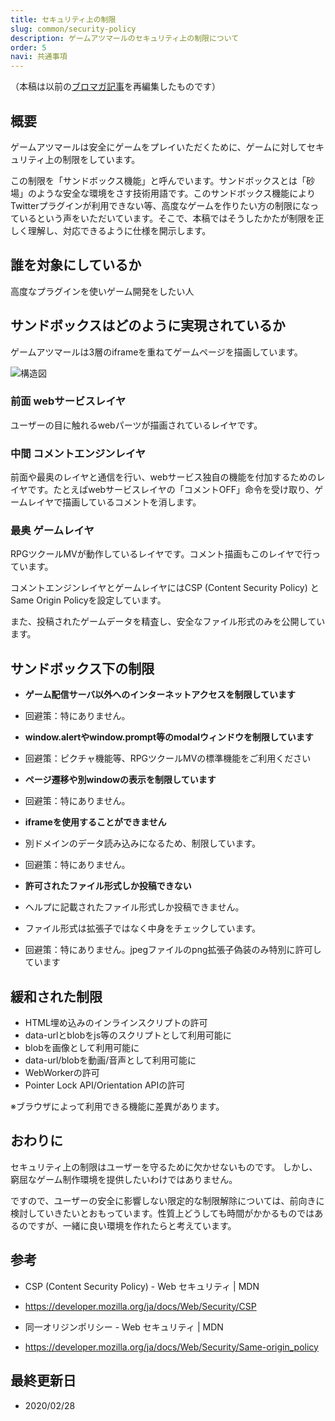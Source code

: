 ```yaml
---
title: セキュリティ上の制限
slug: common/security-policy
description: ゲームアツマールのセキュリティ上の制限について
order: 5
navi: 共通事項
---
```

  
（本稿は以前の[ブロマガ記事](https://ch.nicovideo.jp/indies-game/blomaga/ar1152126)を再編集したものです）
  
## 概要
ゲームアツマールは安全にゲームをプレイいただくために、ゲームに対してセキュリティ上の制限をしています。
  
この制限を「サンドボックス機能」と呼んでいます。サンドボックスとは「砂場」のような安全な環境をさす技術用語です。このサンドボックス機能によりTwitterプラグインが利用できない等、高度なゲームを作りたい方の制限になっているという声をいただいています。そこで、本稿ではそうしたかたが制限を正しく理解し、対応できるように仕様を開示します。
  
## 誰を対象にしているか
高度なプラグインを使いゲーム開発をしたい人


## サンドボックスはどのように実現されているか
ゲームアツマールは3層のiframeを重ねてゲームページを描画しています。
  
![構造図](/images/layers.jpg)
  
### 前面 webサービスレイヤ
ユーザーの目に触れるwebパーツが描画されているレイヤです。
  
### 中間 コメントエンジンレイヤ
前面や最奥のレイヤと通信を行い、webサービス独自の機能を付加するためのレイヤです。たとえばwebサービスレイヤの「コメントOFF」命令を受け取り、ゲームレイヤで描画しているコメントを消します。
  
### 最奥 ゲームレイヤ
RPGツクールMVが動作しているレイヤです。コメント描画もこのレイヤで行っています。
  
コメントエンジンレイヤとゲームレイヤにはCSP (Content Security Policy) とSame Origin Policyを設定しています。
  
また、投稿されたゲームデータを精査し、安全なファイル形式のみを公開しています。
  
## サンドボックス下の制限
  
 - **ゲーム配信サーバ以外へのインターネットアクセスを制限しています**
 - 回避策：特にありません。
  
 - **window.alertやwindow.prompt等のmodalウィンドウを制限しています**
 - 回避策：ピクチャ機能等、RPGツクールMVの標準機能をご利用ください
  
 - **ページ遷移や別windowの表示を制限しています**
 - 回避策：特にありません。
  
 - **iframeを使用することができません**
 - 別ドメインのデータ読み込みになるため、制限しています。
 - 回避策：特にありません。
  
 - **許可されたファイル形式しか投稿できない**
 - ヘルプに記載されたファイル形式しか投稿できません。
 - ファイル形式は拡張子ではなく中身をチェックしています。
 - 回避策：特にありません。jpegファイルのpng拡張子偽装のみ特別に許可しています

## 緩和された制限
 - HTML埋め込みのインラインスクリプトの許可
 - data-urlとblobをjs等のスクリプトとして利用可能に
 - blobを画像として利用可能に
 - data-url/blobを動画/音声として利用可能に
 - WebWorkerの許可
 - Pointer Lock API/Orientation APIの許可
  
※ブラウザによって利用できる機能に差異があります。
  
## おわりに
セキュリティ上の制限はユーザーを守るために欠かせないものです。
しかし、窮屈なゲーム制作環境を提供したいわけではありません。
  
ですので、ユーザーの安全に影響しない限定的な制限解除については、前向きに検討していきたいとおもっています。性質上どうしても時間がかかるものではあるのですが、一緒に良い環境を作れたらと考えています。

## 参考
 - CSP (Content Security Policy) - Web セキュリティ | MDN
 - https://developer.mozilla.org/ja/docs/Web/Security/CSP
  
 - 同一オリジンポリシー - Web セキュリティ | MDN
 - https://developer.mozilla.org/ja/docs/Web/Security/Same-origin_policy
    
## 最終更新日
 - 2020/02/28
